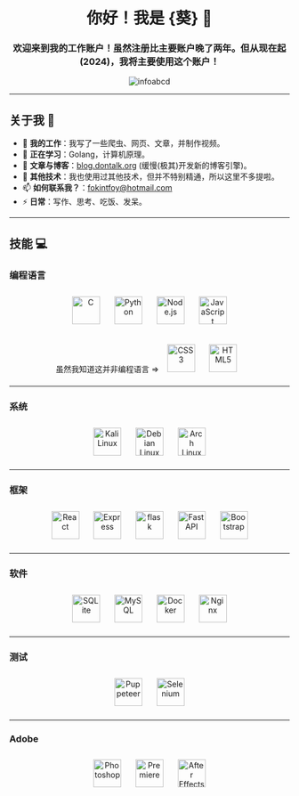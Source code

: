 <h1 align="center">你好！我是 {葵} 🌻</h1>
<h3 align="center">欢迎来到我的工作账户！虽然注册比主要账户晚了两年。但从现在起(2024)，我将主要使用这个账户！</h3>

<p align="center">
  <img src="https://komarev.com/ghpvc/?username=infoabcd&label=Profile%20views&color=ff69b4&style=flat-square" alt="infoabcd" />
</p>

---

## 关于我 👋
- 🔭 **我的工作**：我写了一些爬虫、网页、文章，并制作视频。  
- 🌱 **正在学习**：Golang，计算机原理。  
- 📝 **文章与博客**：[blog.dontalk.org](https://blog.dontalk.org) (缓慢(极其)开发新的博客引擎)。  
- 💬 **其他技术**：我也使用过其他技术，但并不特别精通，所以这里不多提啦。  
- 📫 **如何联系我？**：fokintfoy@hotmail.com
- ⚡ **日常**：写作、思考、吃饭、发呆。

---

## 技能 💻

### 编程语言
<p align="center">
  <img src="https://api.iconify.design/devicon:c.svg" alt="C" width="50" height="50" style="padding: 0.78em;" />
  <img src="https://api.iconify.design/devicon:python.svg" alt="Python" width="50" height="50" style="padding: 0.78em;" />
  <img src="https://api.iconify.design/skill-icons:nodejs-dark.svg" alt="Node.js" width="50" height="50" style="padding: 0.78em;" />
  <img src="https://api.iconify.design/skill-icons:javascript.svg" alt="JavaScript" width="50" height="50" style="padding: 0.78em;" />
  <p align="center"> 虽然我知道这并非编程语言 => 
    <img src="https://api.iconify.design/devicon:css3.svg" alt="CSS3" width="50" height="50" style="padding: 0.78em;" />
    <img src="https://api.iconify.design/devicon:html5.svg" alt="HTML5" width="50" height="50" style="padding: 0.78em;" />
  </p>
</p>

---

### 系统
<p align="center">
  <img src="https://api.iconify.design/skill-icons:kali-dark.svg" alt="Kali Linux" width="50" height="50" style="padding: 0.78em;" />
  <img src="https://api.iconify.design/skill-icons:debian-dark.svg" alt="Debian Linux" width="50" height="50" style="padding: 0.78em;" />
  <img src="https://api.iconify.design/logos:archlinux.svg" alt="Arch Linux" width="50" height="50" style="padding: 0.78em;" />
</p>

---

### 框架
<p align="center">
  <img src="https://api.iconify.design/skill-icons:react-dark.svg" alt="React" width="50" height="50" style="padding: 0.78em;" />
  <img src="https://api.iconify.design/skill-icons:expressjs-dark.svg" alt="Express" width="50" height="50" style="padding: 0.78em;" />
    <img src="https://api.iconify.design/skill-icons:flask-dark.svg" alt="flask" width="50" height="50" style="padding: 0.78em;" />
    <img src="https://api.iconify.design/skill-icons:fastapi.svg" alt="FastAPI" width="50" height="50" style="padding: 0.78em;" />
  <img src="https://api.iconify.design/devicon:bootstrap.svg" alt="Bootstrap" width="50" height="50" style="padding: 0.78em;" />
</p>

---

### 软件
<p align="center">
  <img src="https://api.iconify.design/devicon:sqlite.svg" alt="SQLite" width="50" height="50" style="padding: 0.78em;" />
  <img src="https://api.iconify.design/devicon:mysql-wordmark.svg" alt="MySQL" width="50" height="50" style="padding: 0.78em;" />
  <img src="https://api.iconify.design/devicon:docker.svg" alt="Docker" width="50" height="50" style="padding: 0.78em;" />
  <img src="https://api.iconify.design/logos:nginx.svg" alt="Nginx" width="50" height="50" style="padding: 0.78em;" />
</p>

---

### 测试
<p align="center">
  <img src="https://www.vectorlogo.zone/logos/pptrdev/pptrdev-official.svg" alt="Puppeteer" width="50" height="50" style="padding: 0.78em;" />
  <img src="https://api.iconify.design/logos:selenium.svg" alt="Selenium" width="50" height="50" style="padding: 0.78em;" />
</p>

---

### Adobe
<p align="center">
  <img src="https://api.iconify.design/logos:adobe-photoshop.svg" alt="Photoshop" width="50" height="50" style="padding: 0.78em;" />
  <img src="https://api.iconify.design/logos:adobe-premiere.svg" alt="Premiere" width="50" height="50" style="padding: 0.78em;" />
  <img src="https://api.iconify.design/logos:adobe-after-effects.svg" alt="After Effects" width="50" height="50" style="padding: 0.78em;" />
</p>
